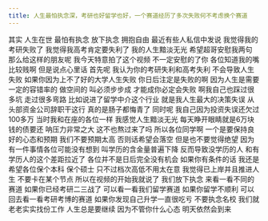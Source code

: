 ```yaml
---
title: 人生最怕执念深，考研也好留学也好，一个赛道经历了多次失败何不考虑换个赛道
---
```

其实
人生在世
最怕有执念
放下执念
拥抱自由
最近有些人私信中发说
我觉得我的考研失败了
我觉得我高考肯定要失利了
我的人生黯淡无光
希望超哥安慰我两句
那么给这样的朋友呢
我今天特意拍了这个视频
不一定安慰的了你
各位知道我的嘴比较贱啊
但是说点心里话
首先呢
我认为你的考研失利和高考失利
不会导致人生失败
如果你因为上不了好的大学人生失败
你日后注定是失败的啊
因为人生是需要一定的容错率的
做空间的
叫必须步步成
才能成你必定会失败
啊我自己也踩过很多坑
走过很多弯路
比如说进了留学中介这个行业
就是我人生最大的决策失误
从头部资金公司辞职干这行
真的是肠子都悔青了
同时呢
我自己因为投资失误还欠过100多万
当时我和在座的各位一样
我感觉人生黯淡无光
每天睁开眼睛就是6万块钱的债要还
呐压力非常之大
这不也熬过来了吗
所以各位同学啊
一个是要保持良好的心态和预期
我们不要预期太高
否则话希望会落空
但是也不要觉得绝望
因为有一件事情各位可能没有想到
叫学历的含金量普遍下降
反而导致没学历的人
和有学历人的这个差距拉近了
各位并不是日后完全没有机会
如果你有条件的话
我还是希望各位保个本科
保个硕士
只不过档次高低不用太在意
我觉得已上岸并且推进人生
不要卡在某个节点
所以在视频的开始我就说了
我们放下执念
来看一看不同的赛道
如果你已经考研二三战了
可以看一看我们留学赛道
如果你留学不顺利
可以回去看一看考研考博的赛道
如果你发现自己升学一直很吃亏
不要执念名校
我们就老老实实找份工作
人生总是要继续
因为不管你什么心态
明天依然会到来
